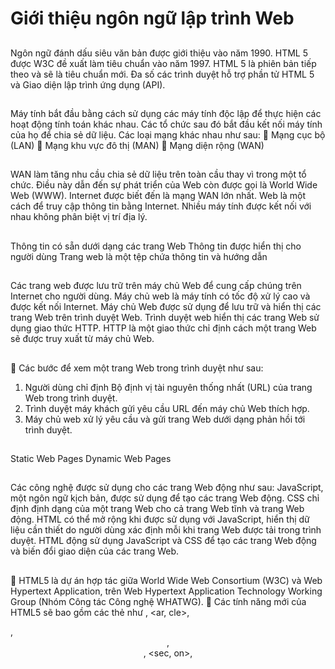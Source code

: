 # Giới thiệu ngôn ngữ lập trình Web

##

Ngôn ngữ đánh dấu siêu văn bản được giới thiệu vào năm 1990.
HTML 5 được W3C đề xuất làm tiêu chuẩn vào năm 1997.
HTML 5 là phiên bản tiếp theo và sẽ là tiêu chuẩn mới.
Đa số các trình duyệt hỗ trợ phần tử HTML 5 và Giao diện lập trình ứng dụng (API).

##

Máy tính bắt đầu bằng cách sử dụng các máy tính độc lập để thực hiện các hoạt động tính toán khác nhau.
Các tổ chức sau đó bắt đầu kết nối máy tính của họ để chia sẻ dữ liệu.
Các loại mạng khác nhau như sau:
 Mạng cục bộ (LAN)
 Mạng khu vực đô thị (MAN)
 Mạng diện rộng (WAN)

##

WAN làm tăng nhu cầu chia sẻ dữ liệu trên toàn cầu thay vì trong một tổ chức.
Điều này dẫn đến sự phát triển của Web còn được gọi là World Wide Web (WWW). Internet được biết đến là mạng WAN lớn nhất.
Web là một cách để truy cập thông tin bằng Internet.
Nhiều máy tính được kết nối với nhau không phân biệt vị trí địa lý.

##

Thông tin có sẵn dưới dạng các trang Web
Thông tin được hiển thị cho người dùng
Trang web là một tệp chứa thông tin và hướng dẫn

##

Các trang web được lưu trữ trên máy chủ Web để cung cấp chúng trên Internet cho người dùng.
Máy chủ web là máy tính có tốc độ xử lý cao và được kết nối Internet.
Máy chủ Web được sử dụng để lưu trữ và hiển thị các trang Web trên trình duyệt Web.
Trình duyệt web hiển thị các trang Web sử dụng giao thức HTTP.
HTTP là một giao thức chỉ định cách một trang Web sẽ được truy xuất từ máy chủ Web.

##

 Các bước để xem một trang Web trong trình duyệt như sau:

1. Người dùng chỉ định Bộ định vị tài nguyên thống nhất (URL) của trang Web trong trình duyệt.
2. Trình duyệt máy khách gửi yêu cầu URL đến máy chủ Web thích hợp.
3. Máy chủ web xử lý yêu cầu và gửi trang Web dưới dạng phản hồi tới trình duyệt.

##

Static Web Pages
Dynamic Web Pages

##

Các công nghệ được sử dụng cho các trang Web động như sau:
JavaScript, một ngôn ngữ kịch bản, được sử dụng để tạo các trang Web động.
CSS chỉ định định dạng của một trang Web cho cả trang Web tĩnh và trang Web động.
HTML có thể mở rộng khi được sử dụng với JavaScript, hiển thị dữ liệu cần thiết do người dùng xác định mỗi khi trang Web được tải trong trình duyệt.
HTML động sử dụng JavaScript và CSS để tạo các trang Web động và biến đổi giao diện của các trang Web.

##

 HTML5 là dự án hợp tác giữa World Wide Web Consortium (W3C) và Web Hypertext Application, trên Web Hypertext Application Technology Working Group (Nhóm Công tác Công nghệ WHATWG).
 Các tính năng mới của HTML5 sẽ bao gồm các thẻ như <canvas>, <ar, cle>, <nav>, <header>, <footer>, <sec, on>, <audio>, <video>, v.v.
 Một số công nghệ được sử dụng cho các trang Web động JavaScript, CSS, XHTML và DHTML.
 Cascading Style Sheet (CSS) là một ngôn ngữ dựa trên quy tắc, chỉ định hướng dẫn về formart cho nội dung được chỉ định trong trang HTML.
 JavaScript là một ngôn ngữ script cho phép bạn xây dựng các trang Web động bằng cách đảm bảo tính tương tác tối đa của người dùng.
 jQuery là một thư viện JavaScript giúp đơn giản hóa việc thiết kế tập lệnh phía máy khách trên các trang HTML.
 Các trình duyệt chính, chẳng hạn như Chrome, Firefox, Opera, Safari, Internet Explorer, v.v., đang cố gắng thêm các tính năng HTML5 mới vào phiên bản mới nhất của trình duyệt.

# Hoạt động của HTML

HTML document có đuôi file dạng .html hoặc htm. Bạn có thể xem chúng bằng các trình duyệt web hiện hành như Google Chrome, Firefox, Safari,… Nhiệm vụ của trình duyệt là đọc những file HTML này và “biến đổi” chúng thành một dạng nội dung visual trên Internet sao cho người dùng có thể xem và hiểu được chúng.

Thông thường, một Website sẽ có nhiều HTML document (ví dụ: trang chủ, trang blog, trang liên hệ,…) và mỗi trang con như vậy sẽ có một tệp HTML riêng. Mỗi tài liệu HTML bao gồm 1 bộ tag (hay còn gọi là element). Nó tạo ra một cấu trúc tương tự như cây thư mục với các heading, section, paragraph,… và một số khối nội dung khác. Hầu hết tất cả các HTML element đều có một tag mở và một tag đóng với cấu trúc <tag></tag>.

# Ưu điểm

HTML được sử dụng để tạo bố cục, cấu trúc trang web. Nó có một số ưu điểm sau:

Có nhiều tài nguyên hỗ trợ với cộng đồng người dùng vô cùng lớn
Có thể hoạt động mượt mà trên hầu hết mọi trình duyệt hiện nay
Học HTML khá đơn giản
Các markup sử dụng trong HTML thường ngắn gọn, có độ đồng nhất cao
Sử dụng mã nguồn mở, hoàn toàn miễn phí
HTML là chuẩn web được vận hành bởi W3C
Dễ dàng để tích hợp với các loại ngôn ngữ backend (ví dụ như: PHP, Node.js,…)

# Nhược điểm

Bên cạnh ưu điểm, HTML cũng có các nhược điểm nhất định. Cụ thể như sau:

Chỉ được áp dụng chủ yếu cho web tĩnh. Nếu muốn tạo các tính năng động, lập trình viên phải dùng thêm JavaScript hoặc ngôn ngữ backend của bên thứ 3 (ví dụ như: PHP)
Mỗi trang HTML cần được tạo riêng biệt, ngay có khi có nhiều yếu tố trùng lặp như header, footer.
Khó để kiểm soát cách đọc và hiển thị file HTML của trình duyệt (ví dụ, một số trình duyệt cũ không render được tag mới. Do đó, dù trong HTML document có sử dụng các tag này thì trình duyệt cũng không đọc được).
Một vài trình duyệt còn chậm cập nhật để hỗ trợ tính năng mới của HTML

## NOTE: HTML có phải ngôn ngữ lập trình không?

Tôi muốn khẳng định rằng HTML không phải là một ngôn ngữ lập trình. Tuy nó cấu tạo nên những thành phần của trang Website. Nhưng lại không tạo được các chức năng “động” cho Website.

Thao tác làm việc với HTML rất đơn giản. Để thực hiện đánh dấu trang Web, bạn chỉ cần sử dụng cấu trúc Code (Attributes và Tags).

=> HTML là một loại ngôn ngữ đánh dấu siêu văn bản.

- cấu thành các cấu trúc cơ bản của một Website
- làm cho trang Web trở thành một hệ thống hoàn chỉnh.
- hỗ trợ khai báo các File kỹ thuật số như nhạc, Video, hình ảnh,…
- HTML có thể hiển thị trên bất kỳ nền tảng nào khác như Linux, Windows, và Max vì nó là một nền tảng độc lập.

# Thuật ngữ HTML phổ biến

- Elements: Là các chỉ định xác định nội dung, cấu trúc của các đối tượng trong một Website. Tên Element được bao quang, xác định bằng dấu ngoặc < >. Những yếu tố được sử dụng phổ biến là đoạn văn ( <p>), các cấp độ tiêu đề (từ <h1> đến <h6>), danh sách tiếp tục bao gồm <a>, <div>, <span>, <strong>, và <em>,…
- Tags: Một Element được bao quanh bởi các dấu ngoặc < > sẽ tạo ra các thẻ. Ví dụ thẻ mở là dấu hiệu cho bạn biết sự bắt đầu của một Element (ví dụ: <div>). Thẻ đóng sẽ đánh dấu vào cuối của một Element, có hình thức là dấu ngặc nhỏ + dấu chéo + dấu ngoặc lớn (ví dụ: </div>). Ở giữa thẻ mở và thẻ đóng là nội dung của Element.
- Attributes: Là thuộc tính sử dụng để cung cấp thông tin bổ sung về một Element. Các Attributes bao gồm tên và giá trị, được xác định sau tên của một thành phần và trong thẻ mở. Attributes có định dạng như sau: tên thuộc tính + dấu bằng + giá trị thuộc tính được trích dẫn. Ví dụ Element <a> gồm một Attribute href: <a href=”http://shayhowe.com/”>Shay Howe</a>. Một số thuộc tính mà tôi thường dùng là Attribute Class, ID, SRC, thuộc tính href,…
